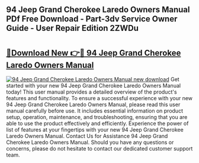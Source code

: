 ## 94 Jeep Grand Cherokee Laredo Owners Manual PDf Free Download - Part-3dv Service Owner Guide - User Repair Edition 2ZWDu

# <h2><a href="http://bc53951.oget.top/?id=94+Jeep+Grand+Cherokee+Laredo+Owners+Manual">🔗Download New 👉🔴 94 Jeep Grand Cherokee Laredo Owners Manual</a></h2>

[![94 Jeep Grand Cherokee Laredo Owners Manual new download](https://i.imgur.com/5g1atiW.png)](http://bc53951.oget.top/?id=94+Jeep+Grand+Cherokee+Laredo+Owners+Manual)
Get started with your new 94 Jeep Grand Cherokee Laredo Owners Manual today! This user manual provides a detailed overview of the product's features and functionality. To ensure a successful experience with your new 94 Jeep Grand Cherokee Laredo Owners Manual, please read this user manual carefully before use. It includes essential information on product setup, operation, maintenance, and troubleshooting, ensuring that you are able to use the product effectively and efficiently. Experience the power of list of features at your fingertips with your new 94 Jeep Grand Cherokee Laredo Owners Manual. Contact Us for Assistance 94 Jeep Grand Cherokee Laredo Owners Manual. Should you have any questions or concerns, please do not hesitate to contact our dedicated customer support team.
